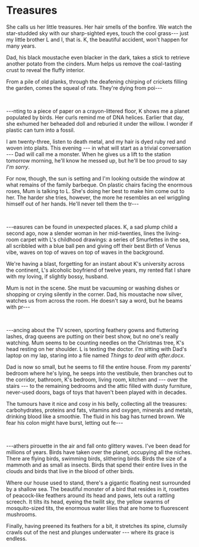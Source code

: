# Treasures

She calls us her little treasures. Her hair smells of the bonfire. We watch the star-studded sky with our sharp-sighted eyes, touch the cool grass--- just my little brother L and I, that is. K, the beautiful accident, won't happen for many years.

Dad, his black moustache even blacker in the dark, takes a stick to retrieve another potato from the cinders. Mum helps us remove the coal-tasting crust to reveal the fluffy interior.

From a pile of old planks, through the deafening chirping of crickets filling the garden, comes the squeal of rats. They're dying from poi---

<br/>

---nting to a piece of paper on a crayon-littered floor, K shows me a planet populated by birds. Her curls remind me of DNA helices. Earlier that day, she exhumed her beheaded doll and reburied it under the willow. I wonder if plastic can turn into a fossil.

I am twenty-three, listen to death metal, and my hair is dyed ruby red and woven into plaits. This evening --- in what will start as a trivial conversation --- Dad will call me a monster. When he gives us a lift to the station tomorrow morning, he'll know he messed up, but he'll be too proud to say *I'm sorry*.

For now, though, the sun is setting and I'm looking outside the window at what remains of the family barbeque. On plastic chairs facing the enormous roses, Mum is talking to L. She's doing her best to make him come out to her. The harder she tries, however, the more he resembles an eel wriggling himself out of her hands. He'll never tell them the tr---

<br/>

---easures can be found in unexpected places. K, a sad plump child a second ago, now a slender woman in her mid-twenties, lines the living-room carpet with L's childhood drawings: a series of Smurfettes in the sea, all scribbled with a blue ball pen and giving off their best Birth of Venus vibe, waves on top of waves on top of waves in the background.

We're having a blast, forgetting for an instant about K's university across the continent, L's alcoholic boyfriend of twelve years, my rented flat I share with my loving, if slightly bossy, husband.

Mum is not in the scene. She must be vacuuming or washing dishes or shopping or crying silently in the corner. Dad, his moustache now silver, watches us from across the room. He doesn't say a word, but he beams with pr---

<br/>

---ancing about the TV screen, sporting feathery gowns and fluttering lashes, drag queens are putting on their best show, but no one's really watching. Mum seems to be counting needles on the Christmas tree, K's head resting on her shoulder. L is texting the doctor. I'm sitting with Dad's laptop on my lap, staring into a file named *Things to deal with after.docx*.

Dad is now so small, but he seems to fill the entire house. From my parents' bedroom where he's lying, he seeps into the vestibule, then branches out to the corridor, bathroom, K's bedroom, living room, kitchen and --- over the stairs --- to the remaining bedrooms and the attic filled with dusty furniture, never-used doors, bags of toys that haven't been played with in decades.

The tumours have it nice and cosy in his belly, collecting all the treasures: carbohydrates, proteins and fats, vitamins and oxygen, minerals and metals, drinking blood like a smoothie. The fluid in his bag has turned brown. We fear his colon might have burst, letting out fe---

<br/>

---athers pirouette in the air and fall onto glittery waves. I've been dead for millions of years. Birds have taken over the planet, occupying all the niches. There are flying birds, swimming birds, slithering birds. Birds the size of a mammoth and as small as insects. Birds that spend their entire lives in the clouds and birds that live in the blood of other birds.

Where our house used to stand, there's a gigantic floating nest surrounded by a shallow sea. The beautiful monster of a bird that resides in it, rosettes of peacock-like feathers around its head and paws, lets out a rattling screech. It tilts its head, eyeing the twilit sky, the yellow swarms of mosquito-sized tits, the enormous water lilies that are home to fluorescent mushrooms.

Finally, having preened its feathers for a bit, it stretches its spine, clumsily crawls out of the nest and plunges underwater --- where its grace is endless.
